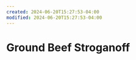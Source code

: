 ```yaml
---
created: 2024-06-20T15:27:53-04:00
modified: 2024-06-20T15:27:53-04:00
---
```


# Ground Beef Stroganoff

